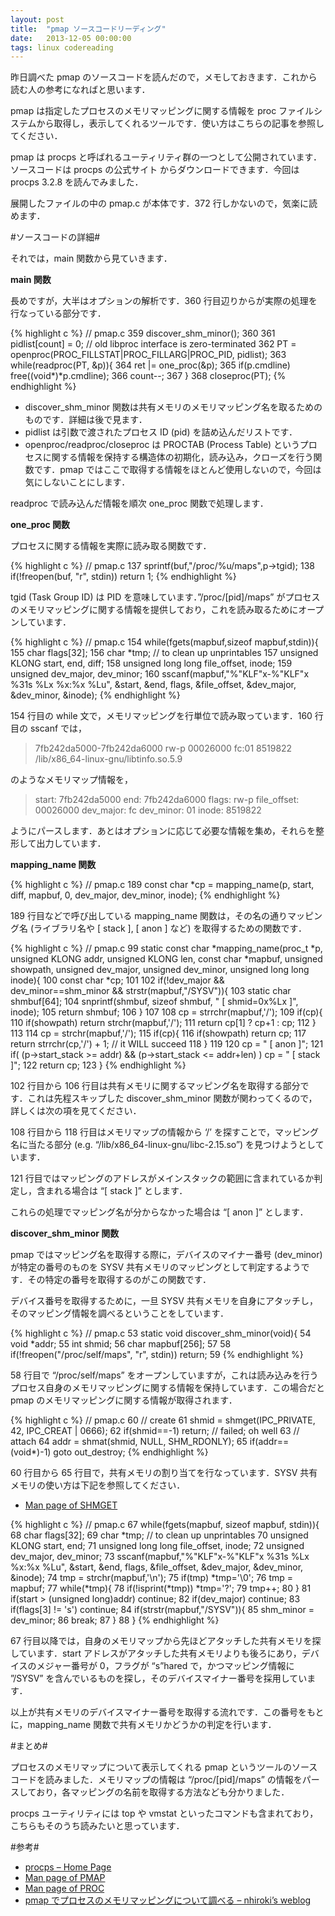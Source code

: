 ```yaml
---
layout: post
title:  "pmap ソースコードリーディング"
date:   2013-12-05 00:00:00
tags: linux codereading
---
```


昨日調べた pmap のソースコードを読んだので，メモしておきます．これから読む人の参考になればと思います．

pmap は指定したプロセスのメモリマッピングに関する情報を proc ファイルシステムから取得し，表示してくれるツールです．使い方はこちらの記事を参照してください．

pmap は procps と呼ばれるユーティリティ群の一つとして公開されています．ソースコードは procps の公式サイト からダウンロードできます．今回は procps 3.2.8 を読んでみました．

展開したファイルの中の pmap.c が本体です．372 行しかないので，気楽に読めます．

#ソースコードの詳細#

それでは，main 関数から見ていきます．

**main 関数**

長めですが，大半はオプションの解析です．360 行目辺りからが実際の処理を行なっている部分です．

{% highlight c %}
// pmap.c
359   discover_shm_minor();
360
361   pidlist[count] = 0;  // old libproc interface is zero-terminated
362   PT = openproc(PROC_FILLSTAT|PROC_FILLARG|PROC_PID, pidlist);
363   while(readproc(PT, &p)){
364     ret |= one_proc(&p);
365     if(p.cmdline) free((void*)*p.cmdline);
366     count--;
367   }
368   closeproc(PT);
{% endhighlight %}

 * discover_shm_minor 関数は共有メモリのメモリマッピング名を取るためのものです．詳細は後で見ます．
 * pidlist は引数で渡されたプロセス ID (pid) を詰め込んだリストです．
 * openproc/readproc/closeproc は PROCTAB (Process Table) というプロセスに関する情報を保持する構造体の初期化，読み込み，クローズを行う関数です．pmap ではここで取得する情報をほとんど使用しないので，今回は気にしないことにします．

readproc で読み込んだ情報を順次 one_proc 関数で処理します．

**one_proc 関数**

プロセスに関する情報を実際に読み取る関数です．

{% highlight c %}
// pmap.c
137   sprintf(buf,"/proc/%u/maps",p->tgid);
138   if(!freopen(buf, "r", stdin)) return 1;
{% endhighlight %}

tgid (Task Group ID) は PID を意味しています．”/proc/[pid]/maps” がプロセスのメモリマッピングに関する情報を提供しており，これを読み取るためにオープンしています．

{% highlight c %}
// pmap.c
154   while(fgets(mapbuf,sizeof mapbuf,stdin)){
155     char flags[32];
156     char *tmp; // to clean up unprintables
157     unsigned KLONG start, end, diff;
158     unsigned long long file_offset, inode;
159     unsigned dev_major, dev_minor;
160     sscanf(mapbuf,"%"KLF"x-%"KLF"x %31s %Lx %x:%x %Lu", &start, &end, flags, &file_offset, &dev_major, &dev_minor, &inode);
{% endhighlight %}

154 行目の while 文で，メモリマッピングを行単位で読み取っています．160 行目の sscanf では，


> 7fb242da5000-7fb242da6000 rw-p 00026000 fc:01 8519822 /lib/x86_64-linux-gnu/libtinfo.so.5.9

のようなメモリマップ情報を，

> start: 7fb242da5000
> end: 7fb242da6000
> flags: rw-p
> file_offset: 00026000
> dev_major: fc
> dev_minor: 01
> inode: 8519822

ようにパースします．あとはオプションに応じて必要な情報を集め，それらを整形して出力しています．

**mapping_name 関数**

{% highlight c %}
// pmap.c
189       const char *cp = mapping_name(p, start, diff, mapbuf, 0, dev_major, dev_minor, inode);
{% endhighlight %}

189 行目などで呼び出している mapping_name 関数は，その名の通りマッピング名 (ライブラリ名や [ stack ], [ anon ] など) を取得するための関数です．

{% highlight c %}
// pmap.c
 99 static const char *mapping_name(proc_t *p, unsigned KLONG addr, unsigned KLONG len, const char *mapbuf, unsigned showpath, unsigned dev_major, unsigned dev_minor, unsigned long long inode){
100   const char *cp;
101
102   if(!dev_major && dev_minor==shm_minor && strstr(mapbuf,"/SYSV")){
103     static char shmbuf[64];
104     snprintf(shmbuf, sizeof shmbuf, "  [ shmid=0x%Lx ]", inode);
105     return shmbuf;
106   }
107
108   cp = strrchr(mapbuf,'/');
109   if(cp){
110     if(showpath) return strchr(mapbuf,'/');
111     return cp[1] ? cp+1 : cp;
112   }
113
114   cp = strchr(mapbuf,'/');
115   if(cp){
116     if(showpath) return cp;
117     return strrchr(cp,'/') + 1;  // it WILL succeed
118   }
119
120   cp = "  [ anon ]";
121   if( (p->start_stack >= addr) && (p->start_stack <= addr+len) )  cp = "  [ stack ]";
122   return cp;
123 }
{% endhighlight %}

102 行目から 106 行目は共有メモリに関するマッピング名を取得する部分です．これは先程スキップした discover_shm_minor 関数が関わってくるので，詳しくは次の項を見てください．

108 行目から 118 行目はメモリマップの情報から ‘/’ を探すことで，マッピング名に当たる部分 (e.g. “/lib/x86_64-linux-gnu/libc-2.15.so”) を見つけようとしています．

121 行目ではマッピングのアドレスがメインスタックの範囲に含まれているか判定し，含まれる場合は “[ stack ]” とします．

これらの処理でマッピング名が分からなかった場合は “[ anon ]” とします．

**discover_shm_minor 関数**

pmap ではマッピング名を取得する際に，デバイスのマイナー番号 (dev_minor) が特定の番号のものを SYSV 共有メモリのマッピングとして判定するようです．その特定の番号を取得するのがこの関数です．

デバイス番号を取得するために，一旦 SYSV 共有メモリを自身にアタッチし，そのマッピング情報を調べるということをしています．

{% highlight c %}
// pmap.c
53 static void discover_shm_minor(void){
54   void *addr;
55   int shmid;
56   char mapbuf[256];
57
58   if(!freopen("/proc/self/maps", "r", stdin)) return;
59
{% endhighlight %}

58 行目で “/proc/self/maps” をオープンしていますが，これは読み込みを行うプロセス自身のメモリマッピングに関する情報を保持しています．この場合だと pmap のメモリマッピングに関する情報が取得されます．

{% highlight c %}
// pmap.c
60   // create
61   shmid = shmget(IPC_PRIVATE, 42, IPC_CREAT | 0666);
62   if(shmid==-1) return; // failed; oh well
63   // attach
64   addr = shmat(shmid, NULL, SHM_RDONLY);
65   if(addr==(void*)-1) goto out_destroy;
{% endhighlight %}

60 行目から 65 行目で，共有メモリの割り当てを行なっています．SYSV 共有メモリの使い方は下記を参照してください．

 * [Man page of SHMGET](http://linuxjm.sourceforge.jp/html/LDP_man-pages/man2/shmget.2.html)

{% highlight c %}
// pmap.c
67   while(fgets(mapbuf, sizeof mapbuf, stdin)){
68     char flags[32];
69     char *tmp; // to clean up unprintables
70     unsigned KLONG start, end;
71     unsigned long long file_offset, inode;
72     unsigned dev_major, dev_minor;
73     sscanf(mapbuf,"%"KLF"x-%"KLF"x %31s %Lx %x:%x %Lu", &start, &end, flags, &file_offset, &dev_major, &dev_minor, &inode);
74     tmp = strchr(mapbuf,'\n');
75     if(tmp) *tmp='\0';
76     tmp = mapbuf;
77     while(*tmp){
78       if(!isprint(*tmp)) *tmp='?';
79       tmp++;
80     }
81     if(start > (unsigned long)addr) continue;
82     if(dev_major) continue;
83     if(flags[3] != 's') continue;
84     if(strstr(mapbuf,"/SYSV")){
85       shm_minor = dev_minor;
86       break;
87     }
88   }
{% endhighlight %}

67 行目以降では，自身のメモリマップから先ほどアタッチした共有メモリを探しています．start アドレスがアタッチした共有メモリよりも後ろにあり，デバイスのメジャー番号が 0，フラグが “s”hared で，かつマッピング情報に ”/SYSV” を含んでいるものを探し，そのデバイスマイナー番号を採用しています．

以上が共有メモリのデバイスマイナー番号を取得する流れです．この番号をもとに，mapping_name 関数で共有メモリかどうかの判定を行います．

#まとめ#

プロセスのメモリマップについて表示してくれる pmap というツールのソースコードを読みました．メモリマップの情報は “/proc/[pid]/maps” の情報をパースしており，各マッピングの名前を取得する方法なども分かりました．

procps ユーティリティには top や vmstat といったコマンドも含まれており，こちらもそのうち読みたいと思っています．

#参考#

 * [procps – Home Page]([http://procps.sourceforge.net/)
 * [Man page of PMAP](http://linuxjm.sourceforge.jp/html/procps/man1/pmap.1.html)
 * [Man page of PROC](http://linuxjm.sourceforge.jp/html/LDP_man-pages/man5/proc.5.html)
 * [pmap でプロセスのメモリマッピングについて調べる – nhiroki’s weblog](/2013/12/03/pmap/)
